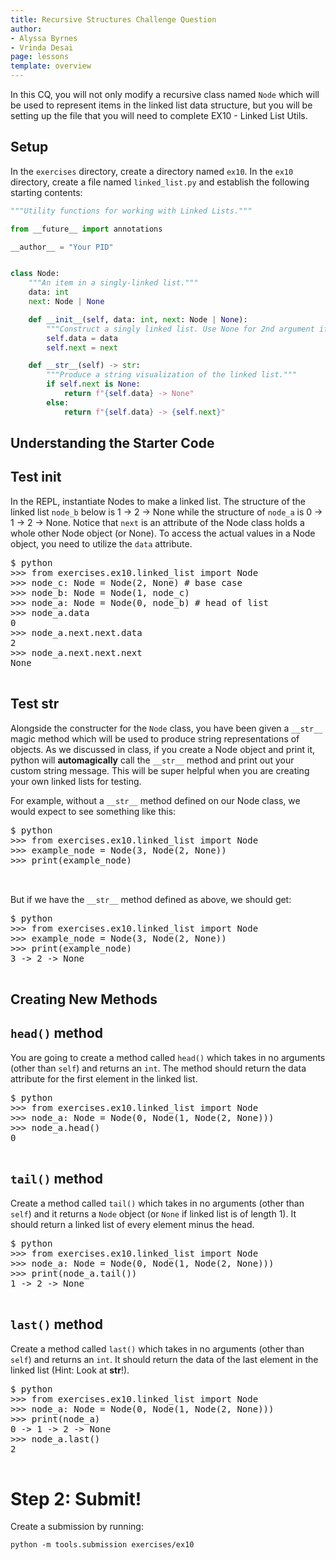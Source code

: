 ```yaml
---
title: Recursive Structures Challenge Question
author:
- Alyssa Byrnes
- Vrinda Desai
page: lessons
template: overview
---
```


In this CQ, you will not only modify a recursive class named `Node` which will be used to represent items in the linked list data structure, but you will be setting up the file that you will need to complete EX10 - Linked List Utils. 

## Setup
In the `exercises` directory, create a directory named `ex10`. In the `ex10` directory, create a file named `linked_list.py` and establish the following starting contents:

~~~python
"""Utility functions for working with Linked Lists."""

from __future__ import annotations

__author__ = "Your PID"


class Node:
    """An item in a singly-linked list."""
    data: int
    next: Node | None

    def __init__(self, data: int, next: Node | None):
        """Construct a singly linked list. Use None for 2nd argument if tail."""
        self.data = data
        self.next = next

    def __str__(self) -> str:
        """Produce a string visualization of the linked list."""
        if self.next is None:
            return f"{self.data} -> None"
        else:
            return f"{self.data} -> {self.next}"
~~~

## Understanding the Starter Code

## Test __init__

In the REPL, instantiate Nodes to make a linked list. The structure of the linked list `node_b` below is 1 -> 2 -> None while the structure of `node_a` is 0 -> 1 -> 2 -> None. Notice that `next` is an attribute of the Node class holds a whole other Node object (or None). To access the actual values in a Node object, you need to utilize the `data` attribute. 

<pre>
<div class="terminal">$ python 
>>> from exercises.ex10.linked_list import Node
>>> node_c: Node = Node(2, None) # base case
>>> node_b: Node = Node(1, node_c)
>>> node_a: Node = Node(0, node_b) # head of list
>>> node_a.data
0
>>> node_a.next.next.data
2
>>> node_a.next.next.next
None
</div>
</pre>

## Test __str__

Alongside the constructer for the `Node` class, you have been given a  `__str__` magic method which will be used to produce string representations of objects. As we discussed in class, if you create a Node object and print it, python will **automagically** call the `__str__` method and print out your custom string message. This will be super helpful when you are creating your own linked lists for testing.

For example, without a `__str__` method defined on our Node class, we would expect to see something like this:

<pre>
<div class="terminal">$ python 
>>> from exercises.ex10.linked_list import Node
>>> example_node = Node(3, Node(2, None))
>>> print(example_node)
<Node object at 0x7f959129e130>
</div>
</pre>

But if we have the `__str__` method defined as above, we should get:

<pre>
<div class="terminal">$ python 
>>> from exercises.ex10.linked_list import Node
>>> example_node = Node(3, Node(2, None))
>>> print(example_node)
3 -> 2 -> None
</div>
</pre>

## Creating New Methods

## `head()` method

You are going to create a method called `head()` which takes in no arguments (other than `self`) and returns an `int`. The method should return the data attribute for the first element in the linked list.

<pre>
<div class="terminal">$ python 
>>> from exercises.ex10.linked_list import Node
>>> node_a: Node = Node(0, Node(1, Node(2, None)))
>>> node_a.head()
0
</div>
</pre>

## `tail()` method

Create a method called `tail()` which takes in no arguments (other than `self`) and it returns a `Node` object (or `None` if linked list is of length 1). It should return a linked list of every element minus the head.

<pre>
<div class="terminal">$ python 
>>> from exercises.ex10.linked_list import Node
>>> node_a: Node = Node(0, Node(1, Node(2, None)))
>>> print(node_a.tail())
1 -> 2 -> None
</div>
</pre>

## `last()` method

Create a method called `last()` which takes in no arguments (other than `self`) and returns an `int`. It should return the data of the last element in the linked list (Hint: Look at __str__!).

<pre>
<div class="terminal">$ python 
>>> from exercises.ex10.linked_list import Node
>>> node_a: Node = Node(0, Node(1, Node(2, None)))
>>> print(node_a)
0 -> 1 -> 2 -> None
>>> node_a.last()
2
</div>
</pre>


# Step 2: Submit!

Create a submission by running: 

`python -m tools.submission exercises/ex10`
